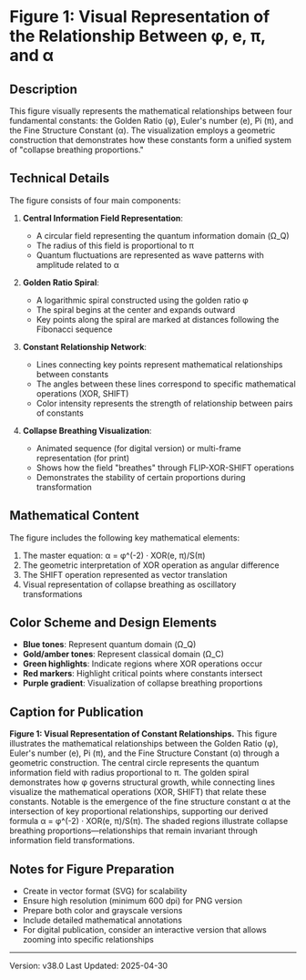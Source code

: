 # Figure 1: Visual Representation of the Relationship Between φ, e, π, and α

## Description

This figure visually represents the mathematical relationships between four fundamental constants: the Golden Ratio (φ), Euler's number (e), Pi (π), and the Fine Structure Constant (α). The visualization employs a geometric construction that demonstrates how these constants form a unified system of "collapse breathing proportions."

## Technical Details

The figure consists of four main components:

1. **Central Information Field Representation**:
   - A circular field representing the quantum information domain (Ω_Q)
   - The radius of this field is proportional to π
   - Quantum fluctuations are represented as wave patterns with amplitude related to α

2. **Golden Ratio Spiral**:
   - A logarithmic spiral constructed using the golden ratio φ
   - The spiral begins at the center and expands outward
   - Key points along the spiral are marked at distances following the Fibonacci sequence

3. **Constant Relationship Network**:
   - Lines connecting key points represent mathematical relationships between constants
   - The angles between these lines correspond to specific mathematical operations (XOR, SHIFT)
   - Color intensity represents the strength of relationship between pairs of constants

4. **Collapse Breathing Visualization**:
   - Animated sequence (for digital version) or multi-frame representation (for print)
   - Shows how the field "breathes" through FLIP-XOR-SHIFT operations
   - Demonstrates the stability of certain proportions during transformation

## Mathematical Content

The figure includes the following key mathematical elements:

1. The master equation: α = φ^(-2) · XOR(e, π)/S(π)
2. The geometric interpretation of XOR operation as angular difference
3. The SHIFT operation represented as vector translation
4. Visual representation of collapse breathing as oscillatory transformations

## Color Scheme and Design Elements

- **Blue tones**: Represent quantum domain (Ω_Q)
- **Gold/amber tones**: Represent classical domain (Ω_C)
- **Green highlights**: Indicate regions where XOR operations occur
- **Red markers**: Highlight critical points where constants intersect
- **Purple gradient**: Visualization of collapse breathing proportions

## Caption for Publication

**Figure 1: Visual Representation of Constant Relationships.** 
This figure illustrates the mathematical relationships between the Golden Ratio (φ), Euler's number (e), Pi (π), and the Fine Structure Constant (α) through a geometric construction. The central circle represents the quantum information field with radius proportional to π. The golden spiral demonstrates how φ governs structural growth, while connecting lines visualize the mathematical operations (XOR, SHIFT) that relate these constants. Notable is the emergence of the fine structure constant α at the intersection of key proportional relationships, supporting our derived formula α = φ^(-2) · XOR(e, π)/S(π). The shaded regions illustrate collapse breathing proportions—relationships that remain invariant through information field transformations.

## Notes for Figure Preparation

- Create in vector format (SVG) for scalability
- Ensure high resolution (minimum 600 dpi) for PNG version
- Prepare both color and grayscale versions
- Include detailed mathematical annotations
- For digital publication, consider an interactive version that allows zooming into specific relationships

---

Version: v38.0
Last Updated: 2025-04-30
